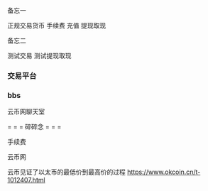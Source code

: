 
备忘一

正规交易货币 手续费 充值 提现取现

备忘二

测试交易 测试提现取现

### 交易平台

### bbs

云币网聊天室


= = = 碎碎念 = = =

手续费

云币网



云币见证了以太币的最低价到最高价的过程
https://www.okcoin.cn/t-1012407.html
